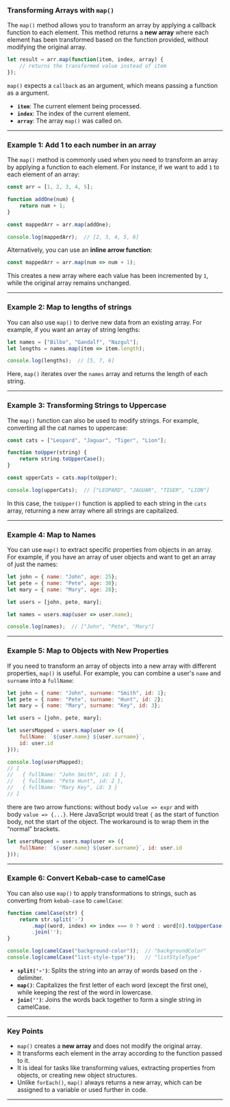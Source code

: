 
### Transforming Arrays with `map()`

The `map()` method allows you to transform an array by applying a callback function to each element. This method returns a **new array** where each element has been transformed based on the function provided, without modifying the original array.

```js
let result = arr.map(function(item, index, array) {
    // returns the transformed value instead of item
});
```
`map()` expects a `callback` as an argument, which means passing a function as a argument.
- **`item`**: The current element being processed.
- **`index`**: The index of the current element.
- **`array`**: The array `map()` was called on.

---

### Example 1: Add 1 to each number in an array

The `map()` method is commonly used when you need to transform an array by applying a function to each element. For instance, if we want to add `1` to each element of an array:

```js
const arr = [1, 2, 3, 4, 5];

function addOne(num) {
    return num + 1;
}

const mappedArr = arr.map(addOne);

console.log(mappedArr);  // [2, 3, 4, 5, 6]
```

Alternatively, you can use an **inline arrow function**:

```js
const mappedArr = arr.map(num => num + 1);
```

This creates a new array where each value has been incremented by `1`, while the original array remains unchanged.

---

### Example 2: Map to lengths of strings

You can also use `map()` to derive new data from an existing array. For example, if you want an array of string lengths:

```js
let names = ["Bilbo", "Gandalf", "Nazgul"];
let lengths = names.map(item => item.length);

console.log(lengths);  // [5, 7, 6]
```

Here, `map()` iterates over the `names` array and returns the length of each string.

---

### Example 3: Transforming Strings to Uppercase

The `map()` function can also be used to modify strings. For example, converting all the cat names to uppercase:

```js
const cats = ["Leopard", "Jaguar", "Tiger", "Lion"];

function toUpper(string) {
    return string.toUpperCase();
}

const upperCats = cats.map(toUpper);

console.log(upperCats);  // ["LEOPARD", "JAGUAR", "TIGER", "LION"]
```

In this case, the `toUpper()` function is applied to each string in the `cats` array, returning a new array where all strings are capitalized.

---

### Example 4: Map to Names

You can use `map()` to extract specific properties from objects in an array. For example, if you have an array of user objects and want to get an array of just the names:

```js
let john = { name: "John", age: 25};
let pete = { name: "Pete", age: 30};
let mary = { name: "Mary", age: 28};

let users = [john, pete, mary];

let names = users.map(user => user.name);

console.log(names);  // ["John", "Pete", "Mary"]
```

---

### Example 5: Map to Objects with New Properties

If you need to transform an array of objects into a new array with different properties, `map()` is useful. For example, you can combine a user's `name` and `surname` into a `fullName`:

```js
let john = { name: "John", surname: "Smith", id: 1};
let pete = { name: "Pete", surname: "Hunt", id: 2};
let mary = { name: "Mary", surname: "Key", id: 3};

let users = [john, pete, mary];

let usersMapped = users.map(user => ({
    fullName: `${user.name} ${user.surname}`,
    id: user.id
}));

console.log(usersMapped);
// [
//   { fullName: "John Smith", id: 1 },
//   { fullName: "Pete Hunt", id: 2 },
//   { fullName: "Mary Key", id: 3 }
// ]
```

there are two arrow functions: without body `value => expr` and with body `value => {...}`.
Here JavaScript would treat `{` as the start of function body, not the start of the object. The workaround is to wrap them in the “normal” brackets.
```js
let usersMapped = users.map(user => ({
	fullName: `${user.name} ${user.surname}`, id: user.id
}));
```

---

### Example 6: Convert Kebab-case to camelCase

You can also use `map()` to apply transformations to strings, such as converting from `kebab-case` to `camelCase`:

```js
function camelCase(str) {
    return str.split('-')
        .map((word, index) => index === 0 ? word : word[0].toUpperCase() + word.slice(1))
        .join('');
}

console.log(camelCase("background-color"));  // "backgroundColor"
console.log(camelCase("list-style-type"));   // "listStyleType"
```

- **`split('-')`**: Splits the string into an array of words based on the `-` delimiter.
- **`map()`**: Capitalizes the first letter of each word (except the first one), while keeping the rest of the word in lowercase.
- **`join('')`**: Joins the words back together to form a single string in camelCase.

---

### Key Points

- `map()` creates a **new array** and does not modify the original array.
- It transforms each element in the array according to the function passed to it.
- It is ideal for tasks like transforming values, extracting properties from objects, or creating new object structures.
- Unlike `forEach()`, `map()` always returns a new array, which can be assigned to a variable or used further in code.

---

